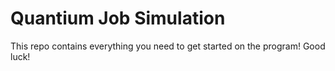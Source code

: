 # Quantium Job Simulation

This repo contains everything you need to get started on the program! Good luck!
